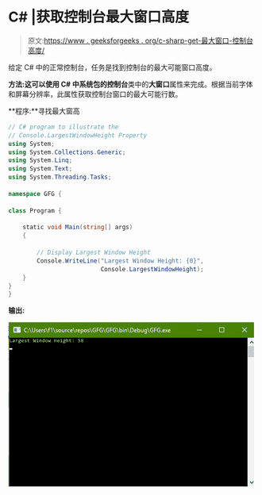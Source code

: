 # C# |获取控制台最大窗口高度

> 原文:[https://www . geeksforgeeks . org/c-sharp-get-最大窗口-控制台高度/](https://www.geeksforgeeks.org/c-sharp-getting-the-largest-window-height-of-the-console/)

给定 C# 中的正常控制台，任务是找到控制台的最大可能窗口高度。

**方法:**这可以使用 C# 中系统包的**控制台**类中的**大窗口**属性来完成。根据当前字体和屏幕分辨率，此属性获取控制台窗口的最大可能行数。

**程序:**寻找最大窗高

```cs
// C# program to illustrate the
// Console.LargestWindowHeight Property
using System;
using System.Collections.Generic;
using System.Linq;
using System.Text;
using System.Threading.Tasks;

namespace GFG {

class Program {

    static void Main(string[] args)
    {

        // Display Largest Window Height
        Console.WriteLine("Largest Window Height: {0}",
                          Console.LargestWindowHeight);
    }
}
}
```

**输出:**

![](img/d8917a788a7c679e9e4f2e5fef4d2608.png)